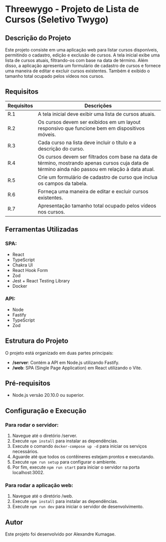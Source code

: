 # Threewygo - Projeto de Lista de Cursos (Seletivo Twygo)

## Descrição do Projeto

Este projeto consiste em uma aplicação web para listar cursos disponíveis, permitindo o cadastro, edição e exclusão de cursos. A tela inicial exibe uma lista de cursos atuais, filtrando-os com base na data de término. Além disso, a aplicação apresenta um formulário de cadastro de cursos e fornece uma maneira de editar e excluir cursos existentes. Também é exibido o tamanho total ocupado pelos vídeos nos cursos.

## Requisitos

| Requisitos | Descrições |
|------------|------------|
| R.1 | A tela inicial deve exibir uma lista de cursos atuais. |
| R.2 | Os cursos devem ser exibidos em um layout responsivo que funcione bem em dispositivos móveis. |
| R.3 | Cada curso na lista deve incluir o título e a descrição do curso. |
| R.4 | Os cursos devem ser filtrados com base na data de término, mostrando apenas cursos cuja data de término ainda não passou em relação à data atual. |
| R.5 | Crie um formulário de cadastro de curso que inclua os campos da tabela. |
| R.6 | Forneça uma maneira de editar e excluir cursos existentes. |
| R.7 | Apresentação tamanho total ocupado pelos vídeos nos cursos. |

## Ferramentas Utilizadas

### SPA:
- React
- TypeScript
- Chakra UI
- React Hook Form
- Zod
- Jest + React Testing Library
- Docker

### API:
- Node
- Fastify
- TypeScript
- Zod

## Estrutura do Projeto

O projeto está organizado em duas partes principais:

- **/server**: Contém a API em Node.js utilizando Fastify.
- **/web**: SPA (Single Page Application) em React utilizando o Vite.

## Pré-requisitos

- Node.js versão 20.10.0 ou superior.

## Configuração e Execução

### Para rodar o servidor:

1. Navegue até o diretório /server.
2. Execute `npm install` para instalar as dependências.
3. Execute o comando `docker-compose up -d` para iniciar os serviços necessários.
4. Aguarde até que todos os contêineres estejam prontos e executando.
5. Execute `npm run setup` para configurar o ambiente.
6. Por fim, execute `npm run start` para iniciar o servidor na porta localhost:3002.

### Para rodar a aplicação web:

1. Navegue até o diretório /web.
2. Execute `npm install` para instalar as dependências.
3. Execute `npm run dev` para iniciar o servidor de desenvolvimento.

## Autor

Este projeto foi desenvolvido por Alexandre Kumagae.